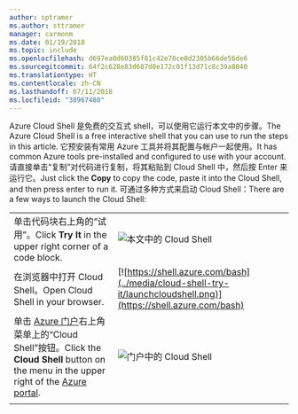 ```yaml
---
author: sptramer
ms.author: sttramer
manager: carmonm
ms.date: 01/19/2018
ms.topic: include
ms.openlocfilehash: d697ea0d60385f81c42e78ce0d2305b66de56de6
ms.sourcegitcommit: 64f2c628e83d687d0e172c01f13d71c8c39a8040
ms.translationtype: HT
ms.contentlocale: zh-CN
ms.lasthandoff: 07/11/2018
ms.locfileid: "38967480"
---
```

<span data-ttu-id="c87f9-101">Azure Cloud Shell 是免费的交互式 shell，可以使用它运行本文中的步骤。</span><span class="sxs-lookup"><span data-stu-id="c87f9-101">The Azure Cloud Shell is a free interactive shell that you can use to run the steps in this article.</span></span> <span data-ttu-id="c87f9-102">它预安装有常用 Azure 工具并将其配置与帐户一起使用。</span><span class="sxs-lookup"><span data-stu-id="c87f9-102">It has common Azure tools pre-installed and configured to use with your account.</span></span> <span data-ttu-id="c87f9-103">请直接单击“复制”对代码进行复制，将其粘贴到 Cloud Shell 中，然后按 Enter 来运行它。</span><span class="sxs-lookup"><span data-stu-id="c87f9-103">Just click the **Copy** to copy the code, paste it into the Cloud Shell, and then press enter to run it.</span></span>  <span data-ttu-id="c87f9-104">可通过多种方式来启动 Cloud Shell：</span><span class="sxs-lookup"><span data-stu-id="c87f9-104">There are a few ways to launch the Cloud Shell:</span></span>

|  |   |
|-----------------------------------------------|---|
| <span data-ttu-id="c87f9-105">单击代码块右上角的“试用”。</span><span class="sxs-lookup"><span data-stu-id="c87f9-105">Click **Try It** in the upper right corner of a code block.</span></span> | ![本文中的 Cloud Shell](../media/cloud-shell-try-it/cli-try-it.png) |
| <span data-ttu-id="c87f9-107">在浏览器中打开 Cloud Shell。</span><span class="sxs-lookup"><span data-stu-id="c87f9-107">Open Cloud Shell in your browser.</span></span> | [![https://shell.azure.com/bash](../media/cloud-shell-try-it/launchcloudshell.png)](https://shell.azure.com/bash) |
| <span data-ttu-id="c87f9-108">单击 [Azure 门户](https://portal.azure.com)右上角菜单上的“Cloud Shell”按钮。</span><span class="sxs-lookup"><span data-stu-id="c87f9-108">Click the **Cloud Shell** button on the menu in the upper right of the [Azure portal](https://portal.azure.com).</span></span> | ![门户中的 Cloud Shell](../media/cloud-shell-try-it/cloud-shell-menu.png) |
|  |  |
